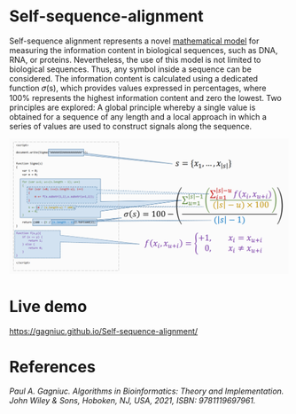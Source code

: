 # Self-sequence-alignment

Self-sequence alignment represents a novel [mathematical model](https://figshare.com/articles/figure/Self-Sequence_Alignment_-_Implementation_vs_model_pdf/19205139) for measuring the information content in biological sequences, such as DNA, RNA, or proteins. Nevertheless, the use of this model is not limited to biological sequences. Thus, any symbol inside a sequence can be considered. The information content is calculated using a dedicated function 𝜎(s), which provides values expressed in percentages, where 100% represents the highest information content and zero the lowest. Two principles are explored: A global principle whereby a single value is obtained for a sequence of any length and a local approach in which a series of values are used to construct signals along the sequence.

![screenshot](https://github.com/Gagniuc/Self-sequence-alignment/blob/main/self-sequence-alignment.png?raw=true)

# Live demo
https://gagniuc.github.io/Self-sequence-alignment/

# References

<i>Paul A. Gagniuc. Algorithms in Bioinformatics: Theory and Implementation. John Wiley & Sons, Hoboken, NJ, USA, 2021, ISBN: 9781119697961.</i>
